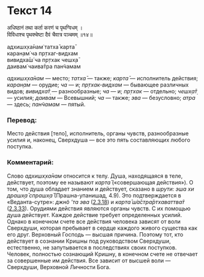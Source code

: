 # Текст 14

अधिष्ठानं तथा कर्ता करणं च पृथग्विधम् ।  
विविधाश्च पृथक्चेष्टा दैवं चैवात्र पञ्चमम् ॥१४॥

адхишх̣ха̄нам̇ татха̄ карта̄  
каран̣ам̇ ча пр̣тхаг-видхам  
вивидха̄ш́ ча пр̣тхак чешх̣а̄  
даивам̇ чаива̄тра пан̃чамам

_адхишх̣ха̄нам_ — место; _татха̄_ — также; _карта̄_ — исполнитель действия; _каран̣ам_ — орудие; _ча_ — и; _пр̣тхак-видхам_ — бывающее различных видов; _вивидха̄т̣_ — разнообразные; _ча_ — и; _пр̣тхак_ — отдельно; _чешх̣а̄т̣_ — усилия; _даивам_ — Всевышний; _ча_ — также; _эва_ — безусловно; _атра_ — здесь; _пан̃чамам_ — пятый.

### Перевод:

Место действия [тело], исполнитель, органы чувств, разнообразные усилия и, наконец, Сверхдуша — все это пять составляющих любого поступка.

### Комментарий:

Слово _адхишх̣ха̄нам_ относится к телу. Душа, находящаяся в теле, действует, поэтому ее называют _карта̄_ («совершающая действия»). О том, что душа обладает знанием и действует, сказано в _шрути: эша хи драшх̣а̄ спрашх̣а̄_ (Прашна-упанишад, 4.9). Это подтверждается в «Веданта-сутре»: _джн̃о ’та эва_ ([2.3.18](#)) и _карта̄ ш́а̄стра̄ртхаваттва̄т_ ([2.3.33](#)). Орудиями действия являются органы чувств. С их помощью душа действует. Каждое действие требует определенных усилий. Однако в конечном счете все действия человека зависят от воли Сверхдуши, которая пребывает в сердце каждого живого существа как его друг. Верховный Господь — высшая причина. Поэтому тот, кто действует в сознании Кришны под руководством Сверхдуши, естественно, не запутывается в последствиях своих поступков. Человек, полностью сознающий Кришну, в конечном счете не отвечает за совершенные им действия. Все зависит от высшей воли — Сверхдуши, Верховной Личности Бога.